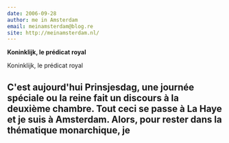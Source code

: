 ```yaml
---
date: 2006-09-28
author: me in Amsterdam
email: meinamsterdam@blog.re
site: http://meinamsterdam.nl/
---
```


<!-- TB -->
<p><strong>Koninklijk, le prédicat royal</strong></p>
<p>Koninklijk, le prédicat royal

C'est aujourd'hui Prinsjesdag, une journée spéciale ou la reine fait un discours à la deuxième chambre. Tout ceci se passe à La Haye et je suis à Amsterdam. Alors, pour rester dans la thématique monarchique, je</p>
---